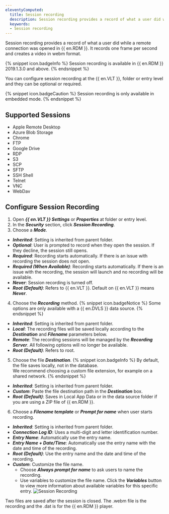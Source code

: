 ```yaml
---
eleventyComputed:
  title: Session recording
  description: Session recording provides a record of what a user did while a remote connection was opened in {{ en.RDM }}.
  keywords:
  - Session recording
---
```

Session recording provides a record of what a user did while a remote connection was opened in {{ en.RDM }}. It records one frame per second and creates a video in webm format.

{% snippet icon.badgeInfo %}
Session recording is available in {{ en.RDM }} 2019.1.3.0 and above.
{% endsnippet %}
 
You can configure session recording at the {{ en.VLT }}, folder or entry level and they can be optional or required. 

{% snippet icon.badgeCaution %}
Session recording is only available in embedded mode.
{% endsnippet %}
 
## Supported Sessions

- Apple Remote Desktop
- Azure Blob Storage
- Chrome
- FTP
- Google Drive
- RDP
- S3
- SCP
- SFTP
- SSH Shell
- Telnet
- VNC
- WebDav

## Configure Session Recording 

1. Open ***{{ en.VLT }} Settings*** or ***Properties*** at folder or entry level.
1. In the ***Security*** section, click ***Session Recording***.
1. Choose a ***Mode***.
* ***Inherited***: Setting is inherited from parent folder.
* ***Optional***: User is prompted to record when they open the session. If they decline, the session still opens.
* ***Required***: Recording starts automatically. If there is an issue with recording the session does not open.
* ***Required (When Available)***: Recording starts automatically. If there is an issue with the recording, the session will launch and no recording will be available. 
* ***Never***: Session recording is turned off. 
* ***Root (Default)***: Refers to {{ en.VLT }}. Default on {{ en.VLT }} means ***Never***. 
4. Choose the ***Recording*** method. 
{% snippet icon.badgeNotice %} 
Some options are only available with a {{ en.DVLS }} data source. 
{% endsnippet %}
 
* ***Inherited***: Setting is inherited from parent folder. 
* ***Local***: The recording files will be saved locally according to the ***Destination*** and ***Filename*** parameters below. 
* ***Remote***: The recording sessions will be managed by the ***Recording Server***. All following options will no longer be available. 
* ***Root (Default)***: Refers to root. 
5. Choose the file ***Destination***. 
{% snippet icon.badgeInfo %} 
By default, the file saves locally, not in the database.  
We recommend choosing a custom file extension, for example on a shared network. 
{% endsnippet %}
 
* ***Inherited***: Setting is inherited from parent folder. 
* ***Custom***: Paste the file destination path in the ***Destination*** box. 
* ***Root (Default)***: Saves in Local App Data or in the data source folder if you are using a ZIP file of {{ en.RDM }}. 
6. Choose a ***Filename template*** or ***Prompt for name*** when user starts recording. 
* ***Inherited***: Setting is inherited from parent folder. 
* ***Connection Log ID***: Uses a multi-digit and letter identification number. 
* ***Entry Name***: Automatically use the entry name. 
* ***Entry Name + Date/Time***: Automatically use the entry name with the date and time of the recording. 
* ***Root (Default)***: Use the entry name and the date and time of the recording. 
* ***Custom***: Customize the file name. 
  * Choose ***Always prompt for name*** to ask users to name the recording. 
  * Use variables to customize the file name. Click the ***Variables*** button to view more information about available variables for this specific entry. 
![Session Recording](https://webdevolutions.azureedge.net/docs/en/kb/KB4993.png) 

Two files are saved after the session is closed. The .webm file is the recording and the .dat is for the {{ en.RDM }} player. 

